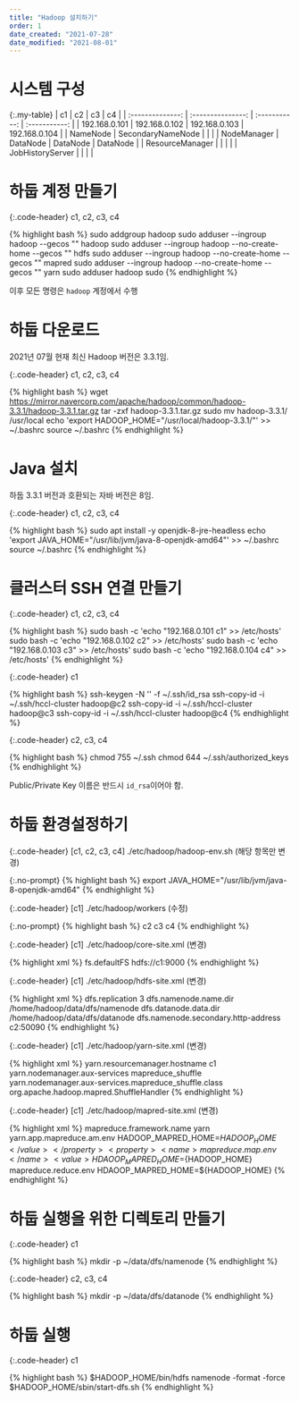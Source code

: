 ```yaml
---
title: "Hadoop 설치하기"
order: 1
date_created: "2021-07-28"
date_modified: "2021-08-01"
---
```


# 시스템 구성

{:.my-table}
|        c1        |        c2         |      c3       |      c4       |
| :--------------: | :---------------: | :-----------: | :-----------: |
|  192.168.0.101   |   192.168.0.102   | 192.168.0.103 | 192.168.0.104 |
|     NameNode     | SecondaryNameNode |               |               |
|   NodeManager    |     DataNode      |   DataNode    |   DataNode    |
| ResourceManager  |                   |               |               |
| JobHistoryServer |                   |               |               |

<style>
	.my-table {
		width: 100%;
		border-collapse: collapse;
	}
	.my-table th {
		background-color: #DCDCD1;
	}
	.my-table th, .my-table td {
		width: 25%;
		text-align: center;
		border: 1px solid #cccccc;
		padding: 0.5em;
	}

</style>

# 하둡 계정 만들기

{:.code-header}
c1, c2, c3, c4

{% highlight bash %}
sudo addgroup hadoop
sudo adduser --ingroup hadoop --gecos "" hadoop
sudo adduser --ingroup hadoop --no-create-home --gecos "" hdfs
sudo adduser --ingroup hadoop --no-create-home --gecos "" mapred
sudo adduser --ingroup hadoop --no-create-home --gecos "" yarn
sudo adduser hadoop sudo
{% endhighlight %}

이후 모든 명령은 `hadoop` 계정에서 수행

# 하둡 다운로드

2021년 07월 현재 최신 Hadoop 버전은 3.3.1임.

{:.code-header}
c1, c2, c3, c4

{% highlight bash %}
wget https://mirror.navercorp.com/apache/hadoop/common/hadoop-3.3.1/hadoop-3.3.1.tar.gz
tar -zxf hadoop-3.3.1.tar.gz
sudo mv hadoop-3.3.1/ /usr/local
echo 'export HADOOP_HOME="/usr/local/hadoop-3.3.1/"' >> ~/.bashrc
source ~/.bashrc
{% endhighlight %}

# Java 설치

하둡 3.3.1 버전과 호환되는 자바 버전은 8임.

{:.code-header}
c1, c2, c3, c4

{% highlight bash %}
sudo apt install -y openjdk-8-jre-headless
echo 'export JAVA_HOME="/usr/lib/jvm/java-8-openjdk-amd64"' >> ~/.bashrc
source ~/.bashrc
{% endhighlight %}

# 클러스터 SSH 연결 만들기

{:.code-header}
c1, c2, c3, c4

{% highlight bash %}
sudo bash -c 'echo "192.168.0.101 c1" >> /etc/hosts'
sudo bash -c 'echo "192.168.0.102 c2" >> /etc/hosts'
sudo bash -c 'echo "192.168.0.103 c3" >> /etc/hosts'
sudo bash -c 'echo "192.168.0.104 c4" >> /etc/hosts'
{% endhighlight %}

{:.code-header}
c1

{% highlight bash %}
ssh-keygen -N '' -f ~/.ssh/id_rsa
ssh-copy-id -i ~/.ssh/hccl-cluster hadoop@c2
ssh-copy-id -i ~/.ssh/hccl-cluster hadoop@c3
ssh-copy-id -i ~/.ssh/hccl-cluster hadoop@c4
{% endhighlight %}

{:.code-header}
c2, c3, c4

{% highlight bash %}
chmod 755 ~/.ssh
chmod 644 ~/.ssh/authorized_keys
{% endhighlight %}

Public/Private Key 이름은 반드시 `id_rsa`이어야 함.

# 하둡 환경설정하기

{:.code-header}
[c1, c2, c3, c4] ./etc/hadoop/hadoop-env.sh (해당 항목만 변경)

{:.no-prompt}
{% highlight bash %}
export JAVA_HOME="/usr/lib/jvm/java-8-openjdk-amd64"
{% endhighlight %}

{:.code-header}
[c1] ./etc/hadoop/workers (수정)

{:.no-prompt}
{% highlight bash %}
c2
c3
c4
{% endhighlight %}

{:.code-header}
[c1] ./etc/hadoop/core-site.xml (변경)

{% highlight xml %}
<configuration>
	<property>
		<name>fs.defaultFS</name>
		<value>hdfs://c1:9000</value>
	</property>
</configuration>
{% endhighlight %}

{:.code-header}
[c1] ./etc/hadoop/hdfs-site.xml (변경)

{% highlight xml %}
<configuration>
	<property>
		<name>dfs.replication</name>
		<value>3</value>
	</property>
	<property>
		<name>dfs.namenode.name.dir</name>
		<value>/home/hadoop/data/dfs/namenode</value>
	</property>
	<property>
		<name>dfs.datanode.data.dir</name>
		<value>/home/hadoop/data/dfs/datanode</value>
	</property>
	<property>
		<name>dfs.namenode.secondary.http-address</name>
		<value>c2:50090</value>
	</property>
</configuration>
{% endhighlight %}

{:.code-header}
[c1] ./etc/hadoop/yarn-site.xml (변경)

{% highlight xml %}
<configuration>
	<property>
		<name>yarn.resourcemanager.hostname</name>
		<value>c1</value>
	</property>
	<property>
		<name>yarn.nodemanager.aux-services</name>
		<value>mapreduce_shuffle</value>
	</property>
	<property>
		<name>yarn.nodemanager.aux-services.mapreduce_shuffle.class</name>
		<value>org.apache.hadoop.mapred.ShuffleHandler</value>
	</property>
</configuration>
{% endhighlight %}

{:.code-header}
[c1] ./etc/hadoop/mapred-site.xml (변경)

{% highlight xml %}
<configuration>
	<property>
		<name>mapreduce.framework.name</name>
		<value>yarn</value>
	</property>
  <property>
		<name>yarn.app.mapreduce.am.env</name>
		<value>HADOOP_MAPRED_HOME=${HADOOP_HOME}</value>
	</property>
  <property>
		<name>mapreduce.map.env</name>
		<value>HDAOOP_MAPRED_HOME=${HADOOP_HOME}</value>
	</property>
  <property>
		<name>mapreduce.reduce.env</name>
		<value>HDAOOP_MAPRED_HOME=${HADOOP_HOME}</value>
	</property>
</configuration>
{% endhighlight %}

# 하둡 실행을 위한 디렉토리 만들기

{:.code-header}
c1

{% highlight bash %}
mkdir -p ~/data/dfs/namenode
{% endhighlight %}

{:.code-header}
c2, c3, c4

{% highlight bash %}
mkdir -p ~/data/dfs/datanode
{% endhighlight %}

# 하둡 실행

{:.code-header}
c1

{% highlight bash %}
$HADOOP_HOME/bin/hdfs namenode -format -force
$HADOOP_HOME/sbin/start-dfs.sh
{% endhighlight %}